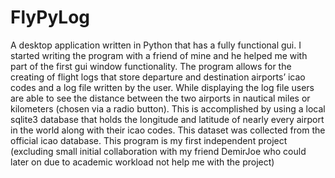 # FlyPyLog
A desktop application written in Python that has a fully functional gui. I started writing the program with a friend of mine and he helped me with part of the first gui window functionality. The program allows for the creating of flight logs that store departure and destination airports’ icao codes and a log file written by the user. While displaying the log file users are able to see the distance between the two airports in nautical miles or kilometers (chosen via a radio button). This is accomplished by using a local sqlite3 database that holds the longitude and latitude of nearly every airport in the world along with their icao codes. This dataset was collected from the official icao database. This program is my first independent project (excluding small initial collaboration with my friend DemirJoe who could later on due to academic workload not help me with the project)

